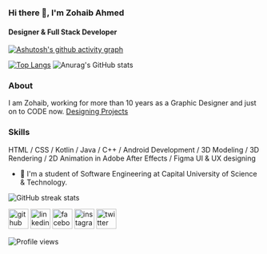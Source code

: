 ### Hi there 👋, I'm Zohaib Ahmed
#### Designer & Full Stack Developer

[![Ashutosh's github activity graph](https://github-readme-activity-graph.vercel.app/graph?username=Ashutosh00710)](https://github.com/ashutosh00710/github-readme-activity-graph)

[![Top Langs](https://github-readme-stats.vercel.app/api/top-langs/?username=Zohaib1397&theme=dark)](https://github.com/Zohaib1397)
![Anurag's GitHub stats](https://github-readme-stats.vercel.app/api?username=Zohaib1397&show_icons=true&theme=dark)



### About

I am Zohaib, working for more than 10 years as a Graphic Designer and just on to CODE now.
[Designing Projects](https://www.youtube.com/channel/UCmsmC2JRSYdWUowkGkT6WrQ)

### Skills
 HTML / CSS / Kotlin / Java / C++ /  Android Development / 3D Modeling / 3D Rendering / 2D Animation in Adobe After Effects / Figma UI & UX designing

- 🌱 I'm a student of Software Engineering at Capital University of Science & Technology.

![GitHub streak stats](https://github-readme-streak-stats.herokuapp.com/?user=Zohaib1397) 

[<img src='https://cdn.jsdelivr.net/npm/simple-icons@3.0.1/icons/github.svg' alt='github' height='40'>](https://github.com/Zohaib1397)  [<img src='https://cdn.jsdelivr.net/npm/simple-icons@3.0.1/icons/linkedin.svg' alt='linkedin' height='40'>](https://www.linkedin.com/in/zohaib1397/)  [<img src='https://cdn.jsdelivr.net/npm/simple-icons@3.0.1/icons/facebook.svg' alt='facebook' height='40'>](https://www.facebook.com/zohaib1397)  [<img src='https://cdn.jsdelivr.net/npm/simple-icons@3.0.1/icons/instagram.svg' alt='instagram' height='40'>](https://www.instagram.com/zohaib_1397/)  [<img src='https://cdn.jsdelivr.net/npm/simple-icons@3.0.1/icons/twitter.svg' alt='twitter' height='40'>](https://twitter.com/zohaib1397)  



![Profile views](https://gpvc.arturio.dev/Zohaib1397) 
